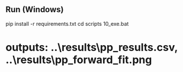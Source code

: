 ## Run (Windows)
pip install -r requirements.txt
cd scripts
10_exe.bat
# outputs: ..\results\pp_results.csv, ..\results\pp_forward_fit.png
